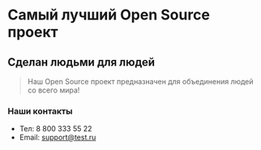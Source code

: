 # Самый лучший Open Source проект

## Сделан людьми для людей

> Наш Open Source проект предназначен для объединения людей со всего мира!

### Наши контакты

- Тел: 8 800 333 55 22
- Email: support@test.ru
